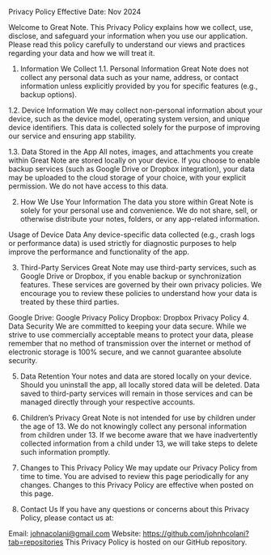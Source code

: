 Privacy Policy
Effective Date: Nov 2024

Welcome to Great Note. This Privacy Policy explains how we collect, use, disclose, and safeguard your information when you use our application. Please read this policy carefully to understand our views and practices regarding your data and how we will treat it.

1. Information We Collect
   1.1. Personal Information
   Great Note does not collect any personal data such as your name, address, or contact information unless explicitly provided by you for specific features (e.g., backup options).

1.2. Device Information
We may collect non-personal information about your device, such as the device model, operating system version, and unique device identifiers. This data is collected solely for the purpose of improving our service and ensuring app stability.

1.3. Data Stored in the App
All notes, images, and attachments you create within Great Note are stored locally on your device. If you choose to enable backup services (such as Google Drive or Dropbox integration), your data may be uploaded to the cloud storage of your choice, with your explicit permission. We do not have access to this data.

2. How We Use Your Information
   The data you store within Great Note is solely for your personal use and convenience. We do not share, sell, or otherwise distribute your notes, folders, or any app-related information.

Usage of Device Data
Any device-specific data collected (e.g., crash logs or performance data) is used strictly for diagnostic purposes to help improve the performance and functionality of the app.

3. Third-Party Services
   Great Note may use third-party services, such as Google Drive or Dropbox, if you enable backup or synchronization features. These services are governed by their own privacy policies. We encourage you to review these policies to understand how your data is treated by these third parties.

Google Drive: Google Privacy Policy
Dropbox: Dropbox Privacy Policy
4. Data Security
   We are committed to keeping your data secure. While we strive to use commercially acceptable means to protect your data, please remember that no method of transmission over the internet or method of electronic storage is 100% secure, and we cannot guarantee absolute security.

5. Data Retention
   Your notes and data are stored locally on your device. Should you uninstall the app, all locally stored data will be deleted. Data saved to third-party services will remain in those services and can be managed directly through your respective accounts.

6. Children’s Privacy
   Great Note is not intended for use by children under the age of 13. We do not knowingly collect any personal information from children under 13. If we become aware that we have inadvertently collected information from a child under 13, we will take steps to delete such information promptly.

7. Changes to This Privacy Policy
   We may update our Privacy Policy from time to time. You are advised to review this page periodically for any changes. Changes to this Privacy Policy are effective when posted on this page.

8. Contact Us
   If you have any questions or concerns about this Privacy Policy, please contact us at:

Email: johnacolani@gmail.com
Website: https://github.com/johnhcolani?tab=repositories
This Privacy Policy is hosted on our GitHub repository.

